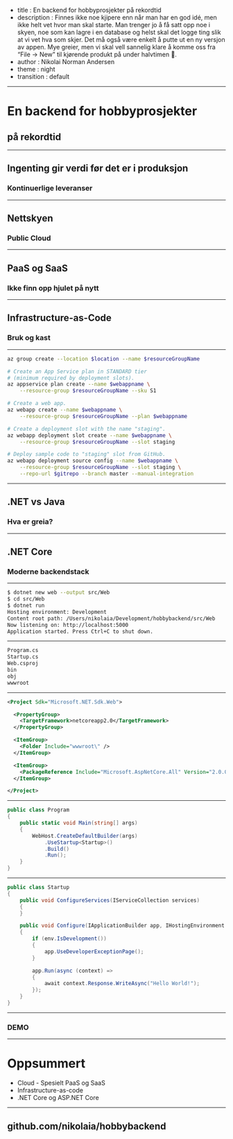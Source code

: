 - title : En backend for hobbyprosjekter på rekordtid
- description : Finnes ikke noe kjipere enn når man har en god idé, men ikke helt vet hvor man skal starte. Man trenger jo å få satt opp noe i skyen, noe som kan lagre i en database og helst skal det logge ting slik at vi vet hva som skjer. Det må også være enkelt å putte ut en ny versjon av appen. Mye greier, men vi skal vell sannelig klare å komme oss fra “File -> New” til kjørende produkt på under halvtimen 💪.
- author : Nikolai Norman Andersen
- theme : night
- transition : default

***

# En backend for hobbyprosjekter
##  på rekordtid

***

## Ingenting gir verdi før det er i produksjon
### Kontinuerlige leveranser

---

## Nettskyen
### Public Cloud

---

## PaaS og SaaS
### Ikke finn opp hjulet på nytt

---

## Infrastructure-as-Code
### Bruk og kast

---

```bash
az group create --location $location --name $resourceGroupName

# Create an App Service plan in STANDARD tier
# (minimum required by deployment slots).
az appservice plan create --name $webappname \
    --resource-group $resourceGroupName --sku S1

# Create a web app.
az webapp create --name $webappname \
    --resource-group $resourceGroupName --plan $webappname

# Create a deployment slot with the name "staging".
az webapp deployment slot create --name $webappname \
    --resource-group $resourceGroupName --slot staging

# Deploy sample code to "staging" slot from GitHub.
az webapp deployment source config --name $webappname \
    --resource-group $resourceGroupName --slot staging \
    --repo-url $gitrepo --branch master --manual-integration
```

***

## .NET vs Java
### Hva er greia?

---

## .NET Core
### Moderne backendstack

---

```bash
$ dotnet new web --output src/Web
$ cd src/Web
$ dotnet run
Hosting environment: Development
Content root path: /Users/nikolaia/Development/hobbybackend/src/Web
Now listening on: http://localhost:5000
Application started. Press Ctrl+C to shut down.
```

---

```bash
Program.cs
Startup.cs
Web.csproj
bin
obj
wwwroot
```

---

```xml
<Project Sdk="Microsoft.NET.Sdk.Web">

  <PropertyGroup>
    <TargetFramework>netcoreapp2.0</TargetFramework>
  </PropertyGroup>

  <ItemGroup>
    <Folder Include="wwwroot\" />
  </ItemGroup>

  <ItemGroup>
    <PackageReference Include="Microsoft.AspNetCore.All" Version="2.0.0" />
  </ItemGroup>

</Project>
```

---

```csharp
public class Program
{
    public static void Main(string[] args)
    {
        WebHost.CreateDefaultBuilder(args)
            .UseStartup<Startup>()
            .Build()
            .Run();
    }
}
```

---

```csharp
public class Startup
{
    public void ConfigureServices(IServiceCollection services)
    {
    }

    public void Configure(IApplicationBuilder app, IHostingEnvironment env)
    {
        if (env.IsDevelopment())
        {
            app.UseDeveloperExceptionPage();
        }

        app.Run(async (context) =>
        {
            await context.Response.WriteAsync("Hello World!");
        });
    }
}
```

***

### DEMO

***

# Oppsummert

* Cloud - Spesielt PaaS og SaaS
* Infrastructure-as-code
* .NET Core og ASP.NET Core

---

## github.com/nikolaia/hobbybackend